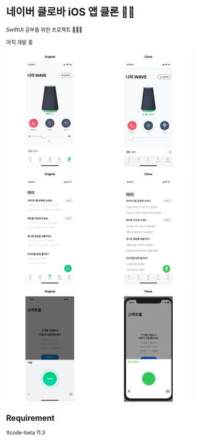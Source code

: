 # 네이버 클로바 iOS 앱 클론 🏋️‍♀️

SwiftUI 공부를 위한 프로젝트 👩🏻‍💻

아직 개발 중




<img src="Image/image1.png" width="1000" />

<img src="Image/image2.png" width="1000" />

<img src="Image/image3.png" width="1000" />





## Requirement

Xcode-beta 11.3
